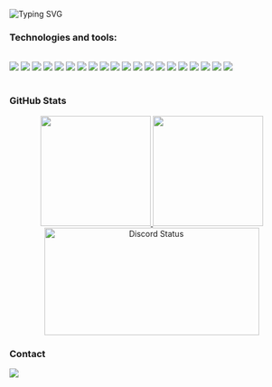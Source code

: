 ![Typing SVG](https://readme-typing-svg.demolab.com?font=Fira+Code&pause=1000&color=6793F7&width=435&lines=Hi%2C+everyone!+I'm+Ahmad+Mufid+Risqi.;Welcome+to+my+Github+profile!+)

### Technologies and tools:

<div style="display: inline_block"><br>
    <img src="https://skillicons.dev/icons?i=typescript" />
    <img src="https://skillicons.dev/icons?i=javascript" />
    <img src="https://skillicons.dev/icons?i=dart" />
    <img src="https://skillicons.dev/icons?i=php" />
    <img src="https://skillicons.dev/icons?i=nodejs" />
    <img src="https://skillicons.dev/icons?i=bun" />
    <img src="https://skillicons.dev/icons?i=react" />
    <img src="https://skillicons.dev/icons?i=nextjs" />
    <img src="https://skillicons.dev/icons?i=vue" />
    <img src="https://skillicons.dev/icons?i=tailwind" />
    <img src="https://skillicons.dev/icons?i=express" />
    <img src="https://skillicons.dev/icons?i=nestjs" />
    <img src="https://skillicons.dev/icons?i=flutter" />
    <img src="https://skillicons.dev/icons?i=laravel" />
    <img src="https://skillicons.dev/icons?i=prisma" />
    <img src="https://skillicons.dev/icons?i=redis" />
    <img src="https://skillicons.dev/icons?i=mysql" />
    <img src="https://skillicons.dev/icons?i=mongodb" />
    <img src="https://skillicons.dev/icons?i=firebase" />
    <img src="https://skillicons.dev/icons?i=git" />
</div><br>

### GitHub Stats

<div align="center" style="display: flex; justify-content: center;">
  <a href="https://github.com/Mufid-031">
    <img height="195px" src="https://github-readme-stats.vercel.app/api?username=Mufid-031&theme=vue-dark&show_icons=true&hide_border=true&count_private=true"/>
    <img height="195px" src="https://github-readme-stats.vercel.app/api/top-langs/?username=Mufid-031&theme=vue-dark&show_icons=true&hide_border=true&layout=compact"/>
  </a>
</div>

<div align="center">
  <img alt='Discord Status' src='https://lanyard.cnrad.dev/api/754215172905762837' width="380" height="190" />
</div>
    
### Contact

<div> 
  <a href="mailto:risqimufid50@gmail.com"><img src="https://img.shields.io/badge/-Gmail-%23333?style=for-the-badge&logo=gmail&logoColor=white" target="_blank"></a>
</div>
